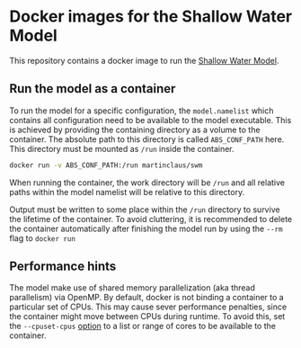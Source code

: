 # Docker images for the Shallow Water Model

This repository contains a docker image to run the [Shallow Water Model](https://git.geomar.de/swm/swm).

## Run the model as a container

To run the model for a specific configuration, the `model.namelist` which contains all configuration need to be available to the model executable. This is achieved by providing the containing directory as a volume to the container. The absolute path to this directory is called `ABS_CONF_PATH` here. This directory must be mounted as `/run` inside the container.

```bash
docker run -v ABS_CONF_PATH:/run martinclaus/swm
```

When running the container, the work directory will be `/run` and all relative paths within the model namelist will be relative to this directory.

Output must be written to some place within the `/run` directory to survive the lifetime of the container.
To avoid cluttering, it is recommended to delete the container automatically after finishing the model run by using the `--rm` flag to `docker run`

## Performance hints

The model make use of shared memory parallelization (aka thread parallelism) via OpenMP.
By default, docker is not binding a container to a particular set of CPUs.
This may cause sever performance penalties, since the container might move between CPUs during runtime.
To avoid this, set the `--cpuset-cpus` [option](https://docs.docker.com/config/containers/resource_constraints/#configure-the-default-cfs-scheduler) to a list or range of cores to be available to the container.
